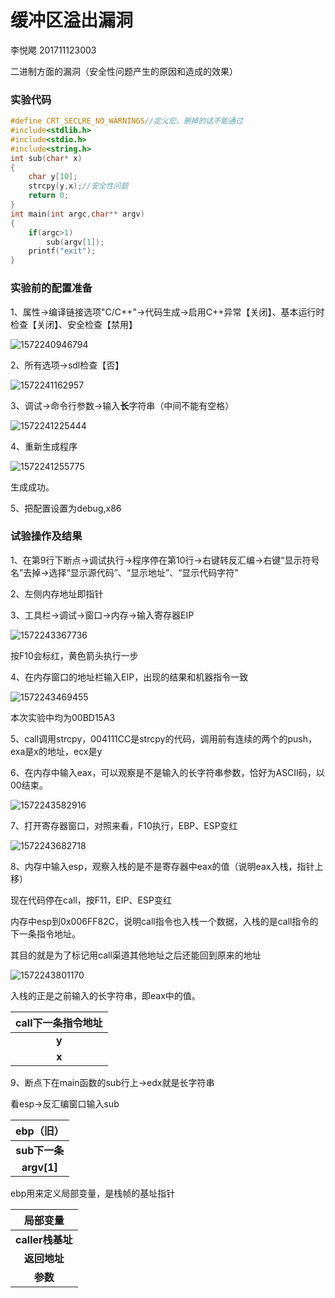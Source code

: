 # 缓冲区溢出漏洞

李悦飔 201711123003

二进制方面的漏洞（安全性问题产生的原因和造成的效果）

### 实验代码

```c
#define CRT_SECLRE_NO_WARNINGS//定义宏，删掉的话不能通过
#include<stdlib.h>
#include<stdio.h>
#include<string.h>
int sub(char* x)
{
    char y[10];
    strcpy(y,x);//安全性问题
    return 0;
}
int main(int argc,char** argv)
{
    if(argc>1)
        sub(argv[1]);
    printf("exit");
}
```

### 实验前的配置准备

1、属性→编译链接选项"C/C++"→代码生成→启用C++异常【关闭】、基本运行时检查【关闭】、安全检查【禁用】

![1572240946794](C:\Users\66459\AppData\Roaming\Typora\typora-user-images\1572240946794.png)

2、所有选项→sdl检查【否】

![1572241162957](C:\Users\66459\AppData\Roaming\Typora\typora-user-images\1572241162957.png)

3、调试→命令行参数→输入**长**字符串（中间不能有空格）

![1572241225444](C:\Users\66459\AppData\Roaming\Typora\typora-user-images\1572241225444.png)

4、重新生成程序

![1572241255775](C:\Users\66459\AppData\Roaming\Typora\typora-user-images\1572241255775.png)

生成成功。

5、把配置设置为debug,x86

### 试验操作及结果

1、在第9行下断点→调试执行→程序停在第10行→右键转反汇编→右键“显示符号名”去掉→选择“显示源代码”、“显示地址”、“显示代码字符”

2、左侧内存地址即指针

3、工具栏→调试→窗口→内存→输入寄存器EIP

![1572243367736](C:\Users\66459\AppData\Roaming\Typora\typora-user-images\1572243367736.png)

按F10会标红，黄色箭头执行一步

4、在内存窗口的地址栏输入EIP，出现的结果和机器指令一致

![1572243469455](C:\Users\66459\AppData\Roaming\Typora\typora-user-images\1572243469455.png)

本次实验中均为00BD15A3

5、call调用strcpy，004111CC是strcpy的代码，调用前有连续的两个的push，exa是x的地址，ecx是y

6、在内存中输入eax，可以观察是不是输入的长字符串参数，恰好为ASCII码，以00结束。

![1572243582916](C:\Users\66459\AppData\Roaming\Typora\typora-user-images\1572243582916.png)

7、打开寄存器窗口，对照来看，F10执行，EBP、ESP变红

![1572243682718](C:\Users\66459\AppData\Roaming\Typora\typora-user-images\1572243682718.png)

8、内存中输入esp，观察入栈的是不是寄存器中eax的值（说明eax入栈，指针上移）

现在代码停在call，按F11，EIP、ESP变红

内存中esp到0x006FF82C，说明call指令也入栈一个数据，入栈的是call指令的下一条指令地址。

其目的就是为了标记用call渠道其他地址之后还能回到原来的地址

![1572243801170](C:\Users\66459\AppData\Roaming\Typora\typora-user-images\1572243801170.png)

入栈的正是之前输入的长字符串，即eax中的值。

| **call下一条指令地址** |
| :--------------------: |
|         **y**          |
|         **x**          |

9、断点下在main函数的sub行上→edx就是长字符串

看esp→反汇编窗口输入sub

|   ebp（旧）   |
| :-----------: |
| **sub下一条** |
|  **argv[1]**  |

ebp用来定义局部变量，是栈帧的基址指针

|     局部变量     |
| :--------------: |
| **caller栈基址** |
|   **返回地址**   |
|     **参数**     |

